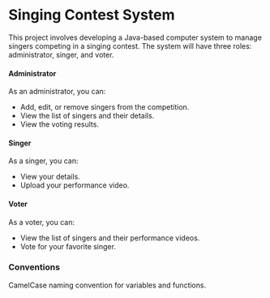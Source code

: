 # Singing Contest System

This project involves developing a Java-based computer system to manage singers competing in a singing contest. The system will have three roles: administrator, singer, and voter.

#### Administrator

As an administrator, you can:

- Add, edit, or remove singers from the competition.
- View the list of singers and their details.
- View the voting results.

#### Singer

As a singer, you can:

- View your details.
- Upload your performance video.

#### Voter

As a voter, you can:

- View the list of singers and their performance videos.
- Vote for your favorite singer.

### Conventions

CamelCase naming convention for variables and functions.
